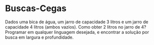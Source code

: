 # Buscas-Cegas
Dados uma bica de água, um jarro de capacidade 3 litros e um jarro de capacidade 4 litros (ambos vazios).  Como obter 2 litros no jarro de 4?  Programar em qualquer linguagem desejada, e encontrar a solução por busca em largura e profundidade.
